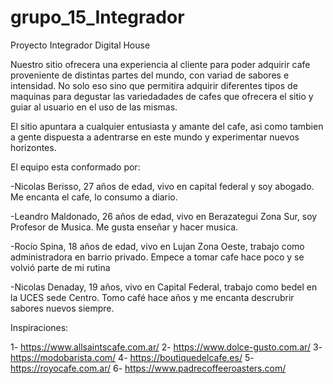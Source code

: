 # grupo_15_Integrador
Proyecto Integrador Digital House


Nuestro sitio ofrecera una experiencia al cliente para poder adquirir cafe proveniente de distintas partes del mundo, con variad de sabores e intensidad. No solo eso sino que permitira adquirir diferentes tipos de maquinas para degustar las variedadades de cafes que ofrecera el sitio y guiar al usuario en el uso de las mismas.

El sitio apuntara a cualquier entusiasta y amante del cafe, asi como tambien a gente dispuesta a adentrarse en este mundo y experimentar nuevos horizontes.


El equipo esta conformado por:

  -Nicolas Berisso, 27 años de edad, vivo en capital federal y soy abogado. Me encanta el cafe, lo consumo a diario.
  
  -Leandro Maldonado, 26 años de edad, vivo en Berazategui Zona Sur, soy Profesor de Musica. Me gusta enseñar y hacer musica.
  
  -Rocío Spina, 18 años de edad, vivo en Lujan Zona Oeste, trabajo como administradora en barrio privado. Empece a tomar cafe hace poco y se volvió parte de mi rutina

  -Nicolas Denaday, 19 años, vivo en Capital Federal, trabajo como bedel en la UCES sede Centro. Tomo café hace años y me encanta descrubrir sabores nuevos siempre.
  
  
  Inspiraciones:
  
  1- https://www.allsaintscafe.com.ar/
  2- https://www.dolce-gusto.com.ar/
  3- https://modobarista.com/
  4- https://boutiquedelcafe.es/
  5- https://royocafe.com.ar/
  6- https://www.padrecoffeeroasters.com/
